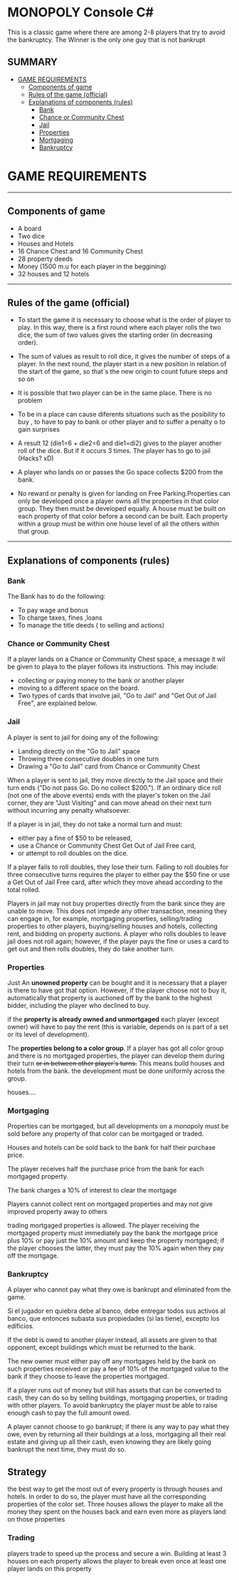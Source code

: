 # MONOPOLY Console C#

This is a classic game where there are among 2-8 players that try to avoid the bankruptcy. The Winner is the only one guy that is not bankrupt

## **SUMMARY**

- [GAME REQUIREMENTS](#game-requirements)
  - [Components of game](#components-of-game)
  - [Rules of the game (official)](#rules-of-the-game-official)
  - [Explanations of components (rules)](#explanations-of-components-rules)
    - [Bank](#bank)
    - [Chance or Community Chest](#chance-or-community-chest)
    - [Jail](#jail)
    - [Properties](#properties)
    - [Mortgaging](#mortgaging)
    - [Bankruptcy](#bankruptcy)
  


# GAME REQUIREMENTS
--------------
## Components of game

* A board
* Two dice
* Houses and Hotels
* 16 Chance Chest and 16 Community Chest 
* 28 property deeds
* Money (1500 m.u for each player in the beggining)
* 32 houses and 12 hotels

------
## Rules of the game (official)

* To start the game it is necessary to choose what is the order of player to play. In this way, there is a first round where each player rolls the two dice, the sum of two values gives the starting order (in decreasing order).

* The sum of values as result to roll dice, it gives the number of steps of a player. In the next round, the player start in a new position in relation of the start of the game, so that`s the new origin to count future steps and so on

* It is possible that two player can be in the same place. There is no problem

* To be in a place can cause diferents situations such as the posibility to buy , to have to pay to bank or other player and to suffer a penalty o to gain surprises

* A result 12 (die1=6 + die2=6  and die1=di2) gives to the player another roll of the dice. But if it occurs 3 times. The player has to go to jail (Hacks? xD)

* A player who lands on or passes the Go space collects $200 from the bank.

* No reward or penalty is given for landing on Free Parking.Properties can only be developed once a player owns all the properties in that color group. They then must be developed equally. A house must be built on each property of that color before a second can be built. Each property within a group must be within one house level of all the others within that group.



----------


## Explanations of components (rules)

 ### Bank

The Bank has to do the following:
* To pay wage and bonus
* To charge taxes, fines ,loans
* To manage the title deeds  ( to selling and actions)

 ### Chance or Community Chest

If a player lands on a Chance or Community Chest space, a message it wil be given to playa to the player follows its instructions. This may include:

   * collecting or paying money to the bank or another player
   * moving to a different space on the board. 
   * Two types of cards that involve jail, "Go to Jail" and "Get Out of Jail Free", are explained below.

 ### Jail

A player is sent to jail for doing any of the following:

  * Landing directly on the "Go to Jail" space
  * Throwing three consecutive doubles in one turn
  * Drawing a "Go to Jail" card from Chance or Community Chest
  
 When a player is sent to jail, they move directly to the Jail space and their turn ends ("Do not pass Go. Do no collect $200."). If an ordinary dice roll (not one of the above events) ends with the player's token on the Jail corner, they are "Just Visiting" and can move ahead on their next turn without incurring any penalty whatsoever.
  
 If a player is in jail, they do not take a normal turn and must:

  * either pay a fine of $50 to be released,
  * use a Chance or Community Chest Get Out of Jail Free card,
  * or attempt to roll doubles on the dice.
  
If a player fails to roll doubles, they lose their turn. Failing to roll doubles for three consecutive turns requires the player to either pay the $50 fine or use a Get Out of Jail Free card, after which they move ahead according to the total rolled.


Players in jail may not buy properties directly from the bank since they are unable to move. This does not impede any other transaction, meaning they can engage in, for example, mortgaging properties, selling/trading properties to other players, buying/selling houses and hotels, collecting rent, and bidding on property auctions. A player who rolls doubles to leave jail does not roll again; however, if the player pays the fine or uses a card to get out and then rolls doubles, they do take another turn.

 ### Properties
 
Just An **unowned property** can be bought and it is necessary that a player is there to have got that option. However, if the player choose not to buy it, automatically that property is auctioned off by the bank to the highest bidder, including the player who declined to buy.

if the **property is already owned and unmortgaged** each player (except owner) will have to pay the rent (this is variable, depends on is part of a set or its level of development).

The **properties belong to a color group**. If a player has got all color group and there is no mortgaged properties, the player can develop them during their turn ~~or in between other player's turns.~~ This means build houses and hotels from the bank. the development must be done uniformly across the group.

houses....

### Mortgaging

Properties can be mortgaged, but all developments on a monopoly must be sold before any property of that color can be mortgaged or traded.

Houses and hotels can be sold back to the bank for half their purchase price.

The player receives half the purchase price from the bank for each mortgaged property.

The bank charges a 10% of interest to clear the mortgage

Players cannot collect rent on mortgaged properties and may not give improved property away to others

trading mortgaged properties is allowed. The player receiving the mortgaged property must immediately pay the bank the mortgage price plus 10% or pay just the 10% amount and keep the property mortgaged; if the player chooses the latter, they must pay the 10% again when they pay off the mortgage.

 ### Bankruptcy
 
A player who cannot pay what they owe is bankrupt and eliminated from the game.
 
Si el jugador en quiebra debe al banco, debe entregar todos sus activos al banco, que entonces subasta sus propiedades (si las tiene), excepto los edificios.
 
If the debt is owed to another player instead, all assets are given to that opponent, except buildings which must be returned to the bank.

The new owner must either pay off any mortgages held by the bank on such properties received or pay a fee of 10% of the mortgaged value to the bank if they choose to leave the properties mortgaged.

If a player runs out of money but still has assets that can be converted to cash, they can do so by selling buildings, mortgaging properties, or trading with other players. To avoid bankruptcy the player must be able to raise enough cash to pay the full amount owed.
 
A player cannot choose to go bankrupt; if there is any way to pay what they owe, even by returning all their buildings at a loss, mortgaging all their real estate and giving up all their cash, even knowing they are likely going bankrupt the next time, they must do so.


## Strategy

the best way to get the most out of every property is through houses and hotels. In order to do so, the player must have all the corresponding properties of the color set. Three houses allows the player to make all the money they spent on the houses back and earn even more as players land on those properties

### Trading

players trade to speed up the process and secure a win. Building at least 3 houses on each property allows the player to break even once at least one player lands on this property


